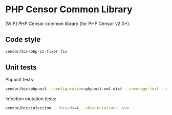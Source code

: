 PHP Censor Common Library
=========================

[WIP] PHP Censor common library (for PHP Censor v2.0+).

Code style
----------

```bash
vendor/bin/php-cs-fixer fix
```

Unit tests
----------

Phpunit tests:

```bash
vendor/bin/phpunit --configuration=phpunit.xml.dist --coverage-text --coverage-html=tests/var/coverage
```

Infection mutation tests:

```bash
vendor/bin/infection --threads=4 --show-mutations -vvv
```
